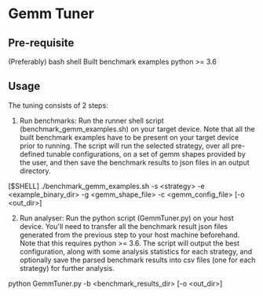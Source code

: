 # Gemm Tuner

## Pre-requisite
(Preferably) bash shell
Built benchmark examples
python >= 3.6

## Usage
The tuning consists of 2 steps:

1. Run benchmarks: Run the runner shell script (benchmark_gemm_examples.sh) on
your target device. Note that all the built benchmark examples have to be
present on your target device prior to running. The script will run the selected
strategy, over all pre-defined tunable configurations, on a set of gemm shapes
provided by the user, and then save the benchmark results to json files in an
output directory.

[$SHELL] ./benchmark_gemm_examples.sh -s \<strategy\> -e \<example_binary_dir\>
    -g \<gemm_shape_file\> -c \<gemm_config_file\> [-o \<out_dir\>]

2. Run analyser: Run the python script (GemmTuner.py) on your host device.
You'll need to transfer all the benchmark result json files generated from the
previous step to your host machine beforehand. Note that this requires
python >= 3.6. The script will output the best configuration, along with some
analysis statistics for each strategy, and optionally save the parsed benchmark
results into csv files (one for each strategy) for further analysis.

python GemmTuner.py -b \<benchmark_results_dir\> [-o \<out_dir\>]
